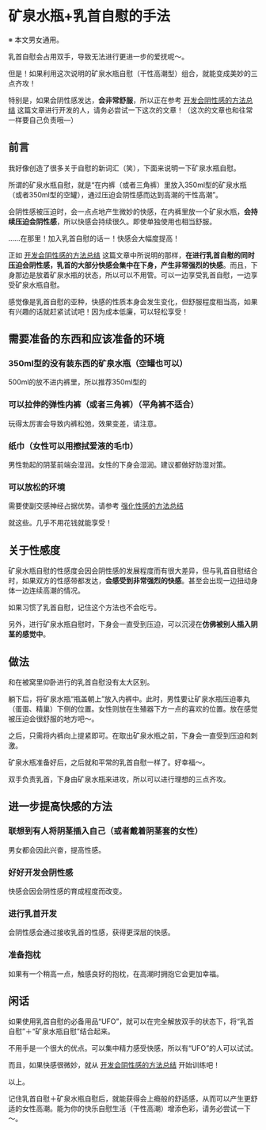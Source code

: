 # 矿泉水瓶+乳首自慰的手法 [​](#矿泉水瓶-乳首自慰的手法)

※ 本文男女通用。

乳首自慰会占用双手，导致无法进行更进一步的爱抚呢～。

但是！如果利用这次说明的矿泉水瓶自慰（干性高潮型）组合，就能变成美妙的三点齐攻！

特别是，如果会阴性感发达，**会非常舒服**，所以正在参考 [开发会阴性感的方法总结](/dryorg/ein/page-12.html) 这篇文章进行开发的人，请务必尝试一下这次的文章！（这次的文章也和往常一样要自己负责哦―）

## 前言 [​](#前言)

我好像创造了很多关于自慰的新词汇（笑），下面来说明一下矿泉水瓶自慰。

所谓的矿泉水瓶自慰，就是“在内裤（或者三角裤）里放入350ml型的矿泉水瓶（或者350ml型的空罐），通过压迫会阴性感而达到高潮的干性高潮”。

会阴性感被压迫时，会一点点地产生微妙的快感，在内裤里放一个矿泉水瓶，**会持续压迫会阴性感**，所以快感会持续很久。即使单独使用也相当舒服。

……在那里！加入乳首自慰的话ー！快感会大幅度提高！

正如 [开发会阴性感的方法总结](/dryorg/ein/page-12.html) 这篇文章中所说明的那样，**在进行乳首自慰的同时压迫会阴性感，乳首的大部分快感会集中在下身，产生非常强烈的快感**。而且，下身那边是放着矿泉水瓶的状态，所以可以不用管。可以一边享受乳首自慰，一边享受矿泉水瓶自慰。

感觉像是乳首自慰的亚种，快感的性质本身会发生变化，但舒服程度相当高，如果有兴趣的话就赶紧试试吧！因为成本低廉，可以轻松享受！

## 需要准备的东西和应该准备的环境 [​](#需要准备的东西和应该准备的环境)

### 350ml型的没有装东西的矿泉水瓶（空罐也可以） [​](#_350ml型的没有装东西的矿泉水瓶-空罐也可以)

500ml的放不进内裤里，所以推荐350ml型的

### 可以拉伸的弹性内裤（或者三角裤）（平角裤不适合） [​](#可以拉伸的弹性内裤-或者三角裤-平角裤不适合)

玩得太厉害会导致内裤松弛，效果变差，请注意。

### 纸巾（女性可以用擦拭爱液的毛巾） [​](#纸巾-女性可以用擦拭爱液的毛巾)

男性勃起的阴茎前端会湿润。女性的下身会湿润。建议都做好防湿对策。

### 可以放松的环境 [​](#可以放松的环境)

需要使副交感神经占据优势。请参考 [强化性感的方法总结](/nipple/jyouhou/page-19.html)

就这些。几乎不用花钱就能享受！

## 关于性感度 [​](#关于性感度)

矿泉水瓶自慰的性感度会因会阴性感的发展程度而有很大差异，但与乳首自慰结合时，如果双方的性感带都发达，**会感受到非常强烈的快感**。甚至会出现一边扭动身体一边连续高潮的情况。

如果习惯了乳首自慰，记住这个方法也不会吃亏。

另外，进行矿泉水瓶自慰时，下身会一直受到压迫，可以沉浸在**仿佛被别人插入阴茎的感觉中**。

## 做法 [​](#做法)

和在被窝里仰卧进行的乳首自慰没有太大区别。

躺下后，将矿泉水瓶“瓶盖朝上”放入内裤中。此时，男性要让矿泉水瓶压迫睾丸（蛋蛋、精巢）下侧的位置。女性则放在生殖器下方一点的喜欢的位置。放在感觉被压迫会很舒服的地方吧～。

之后，只需将内裤向上提紧即可。在取出矿泉水瓶之前，下身会一直受到压迫和刺激。

矿泉水瓶准备好后，之后就和平常的乳首自慰一样了。好幸福～。

双手负责乳首，下身由矿泉水瓶来进攻，所以可以进行理想的三点齐攻。

## 进一步提高快感的方法 [​](#进一步提高快感的方法)

### 联想到有人将阴茎插入自己（或者戴着阴茎套的女性） [​](#联想到有人将阴茎插入自己-或者戴着阴茎套的女性)

男女都会因此兴奋，提高性感。

### 好好开发会阴性感 [​](#好好开发会阴性感)

快感会因会阴性感的育成程度而改变。

### 进行乳首开发 [​](#进行乳首开发)

会阴性感会通过接收乳首的性感，获得更深层的快感。

### 准备抱枕 [​](#准备抱枕)

如果有一个稍高一点，触感良好的抱枕，在高潮时拥抱它会更加幸福。

## 闲话 [​](#闲话)

如果使用乳首自慰的必备用品“UFO”，就可以在完全解放双手的状态下，将“乳首自慰”＋“矿泉水瓶自慰”结合起来。

不用手是一个很大的优点。可以集中精力感受快感，所以有“UFO”的人可以试试。

而且，如果快感很微妙，就从 [开发会阴性感的方法总结](/dryorg/ein/page-12.html) 开始训练吧！

以上。

记住乳首自慰＋矿泉水瓶自慰后，就能获得会上瘾般的舒适感，从而可以产生更舒适的女性高潮。能为你的快乐自慰生活（干性高潮）增添色彩，请务必尝试一下～。